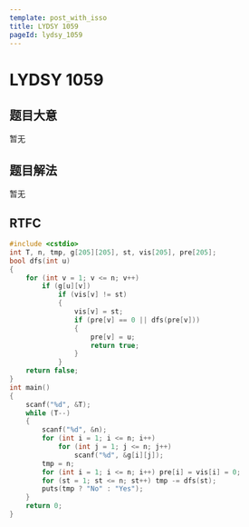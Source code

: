 ```yaml
---
template: post_with_isso
title: LYDSY 1059
pageId: lydsy_1059
---
```


# LYDSY 1059
<span id="poem"></span><script>$(function(){$.ajax('/api/poem?rnd='+Date.now()+Math.random()).done(function(data){$('#poem').text(data);});});</script>
## 题目大意
暂无

## 题目解法
暂无

## RTFC

```cpp
#include <cstdio>
int T, n, tmp, g[205][205], st, vis[205], pre[205];
bool dfs(int u)
{
    for (int v = 1; v <= n; v++)
        if (g[u][v])
            if (vis[v] != st)
            {
                vis[v] = st;
                if (pre[v] == 0 || dfs(pre[v]))
                {
                    pre[v] = u;
                    return true;
                }
            }
    return false;
}
int main()
{
    scanf("%d", &T);
    while (T--)
    {
        scanf("%d", &n);
        for (int i = 1; i <= n; i++)
            for (int j = 1; j <= n; j++)
                scanf("%d", &g[i][j]);
        tmp = n;
        for (int i = 1; i <= n; i++) pre[i] = vis[i] = 0;
        for (st = 1; st <= n; st++) tmp -= dfs(st);
        puts(tmp ? "No" : "Yes");
    }
    return 0;
}

```
<div id="__comment"></div>
